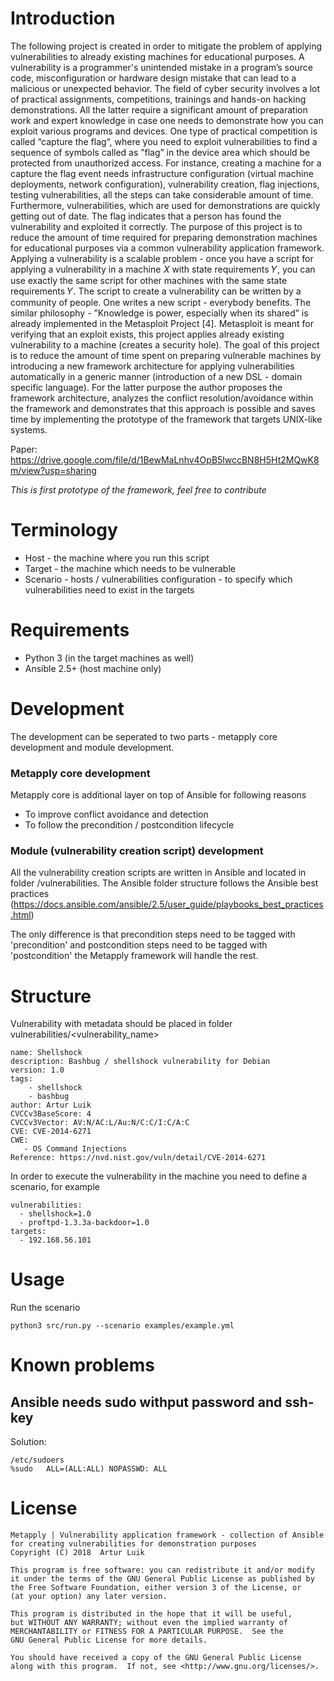 # Introduction

The following project is created in order to mitigate the problem of applying vulnerabilities to already existing machines for educational purposes. A vulnerability is a programmer's unintended mistake in a program’s source code, misconfiguration or hardware design mistake that can lead to a malicious or unexpected behavior. The field of cyber security involves a lot of practical assignments, competitions, trainings and hands-on hacking demonstrations. All the latter require a significant amount of preparation work and expert knowledge in case one needs to demonstrate how you can exploit various programs and devices. One type of practical competition is called “capture the flag“, where you need to exploit vulnerabilities to find a sequence of symbols called as ”flag” in the device area which should be protected from unauthorized access. For instance, creating a machine for a capture the flag event needs infrastructure configuration (virtual machine deployments, network configuration), vulnerability creation, flag injections, testing vulnerabilities, all the steps can take considerable amount of time. Furthermore, vulnerabilities, which are used for demonstrations are quickly getting out of date. The flag indicates that a person has found the vulnerability and exploited it correctly.
The purpose of this project is to reduce the amount of time required for preparing demonstration machines for educational purposes via a common vulnerability application framework. Applying a vulnerability is a scalable problem - once you have a script for applying a vulnerability in a machine 𝑋 with state requirements 𝑌, you can use exactly the same script for other machines with the same state requirements 𝑌. The script to create a vulnerability can be written by a community of people. One writes a new script - everybody benefits. The similar philosophy - ”Knowledge is power, especially when its shared” is already implemented in the Metasploit Project [4]. Metasploit is meant for verifying that an exploit exists, this project applies already existing vulnerability to a machine (creates a security hole). The goal of this project is to reduce the amount of time spent on preparing vulnerable machines by introducing a new framework architecture for applying vulnerabilities automatically in a generic manner (introduction of a new DSL - domain specific language). For the latter purpose the author proposes the framework architecture, analyzes the conflict resolution/avoidance within the framework and demonstrates that this approach is possible and saves time by implementing the prototype of the framework that targets UNIX-like systems.

Paper: https://drive.google.com/file/d/1BewMaLnhv4OpB5lwccBN8H5Ht2MQwK8m/view?usp=sharing

*This is first prototype of the framework, feel free to contribute*

# Terminology
* Host - the machine where you run this script
* Target - the machine which needs to be vulnerable
* Scenario - hosts / vulnerabilities configuration - to specify which vulnerabilities need to exist in the targets

# Requirements
- Python 3 (in the target machines as well)
- Ansible 2.5+ (host machine only)

# Development
The development can be seperated to two parts - metapply core development and module development.

### Metapply core development
Metapply core is additional layer on top of Ansible for following reasons
- To improve conflict avoidance and detection
- To follow the precondition / postcondition lifecycle

### Module (vulnerability creation script) development
All the vulnerability creation scripts are written in Ansible and located in folder /vulnerabilities.
The Ansible folder structure follows the Ansible best practices (https://docs.ansible.com/ansible/2.5/user_guide/playbooks_best_practices.html)

The only difference is that precondition steps need to be tagged with 'precondition' and postcondition steps need to be tagged with 'postcondition' the Metapply framework will handle the rest.

# Structure
Vulnerability with metadata should be placed in folder vulnerabilities/<vulnerability_name>

```
name: Shellshock
description: Bashbug / shellshock vulnerability for Debian
version: 1.0
tags:
    - shellshock
    - bashbug
author: Artur Luik
CVCCv3BaseScore: 4
CVCCv3Vector: AV:N/AC:L/Au:N/C:C/I:C/A:C
CVE: CVE-2014-6271
CWE:
   - OS Command Injections
Reference: https://nvd.nist.gov/vuln/detail/CVE-2014-6271
```

In order to execute the vulnerability in the machine you need to define a scenario, for example
```
vulnerabilities:
  - shellshock=1.0
  - proftpd-1.3.3a-backdoor=1.0
targets:
  - 192.168.56.101
```

# Usage

Run the scenario
```
python3 src/run.py --scenario examples/example.yml
```

# Known problems
## Ansible needs sudo withput password and ssh-key
Solution:

```
/etc/sudoers
%sudo   ALL=(ALL:ALL) NOPASSWD: ALL
```

# License
    Metapply | Vulnerability application framework - collection of Ansible for creating vulnerabilities for demonstration purposes
    Copyright (C) 2018  Artur Luik

    This program is free software: you can redistribute it and/or modify
    it under the terms of the GNU General Public License as published by
    the Free Software Foundation, either version 3 of the License, or
    (at your option) any later version.

    This program is distributed in the hope that it will be useful,
    but WITHOUT ANY WARRANTY; without even the implied warranty of
    MERCHANTABILITY or FITNESS FOR A PARTICULAR PURPOSE.  See the
    GNU General Public License for more details.

    You should have received a copy of the GNU General Public License
    along with this program.  If not, see <http://www.gnu.org/licenses/>.

